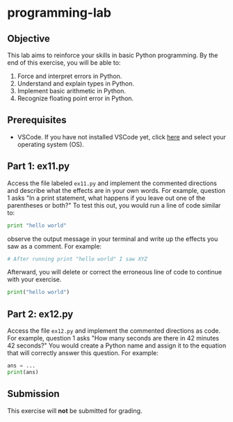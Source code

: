 # programming-lab

## Objective
This lab aims to reinforce your skills in basic Python programming. By the end of this exercise, you will be able to: 
1. Force and interpret errors in Python.
2. Understand and explain types in Python.
3. Implement basic arithmetic in Python.
4. Recognize floating point error in Python.

## Prerequisites
* VSCode. If you have not installed VSCode yet, click [here](https://code.visualstudio.com/download) and select your operating system (OS).

## Part 1: ex11.py

Access the file labeled `ex11.py` and implement the commented directions and describe what the effects are in your own words. For example, question 1 asks "In a print statement, what happens if you leave out one of the parentheses or both?" To test this out, you would run a line of code similar to:

```python
print "hello world"
```

observe the output message in your terminal and write up the effects you saw as a comment. For example:

```python
# After running print "hello world" I saw XYZ
```

Afterward, you will delete or correct the erroneous line of code to continue with your exercise.

```python
print("hello world")
```

## Part 2: ex12.py

Access the file `ex12.py` and implement the commented directions as code. For example, question 1 asks "How many seconds are there in 42 minutes 42 seconds?" You would create a Python name and assign it to the equation that will correctly answer this question. For example:

```python
ans = ...
print(ans)
```

## Submission

This exercise will **not** be submitted for grading.